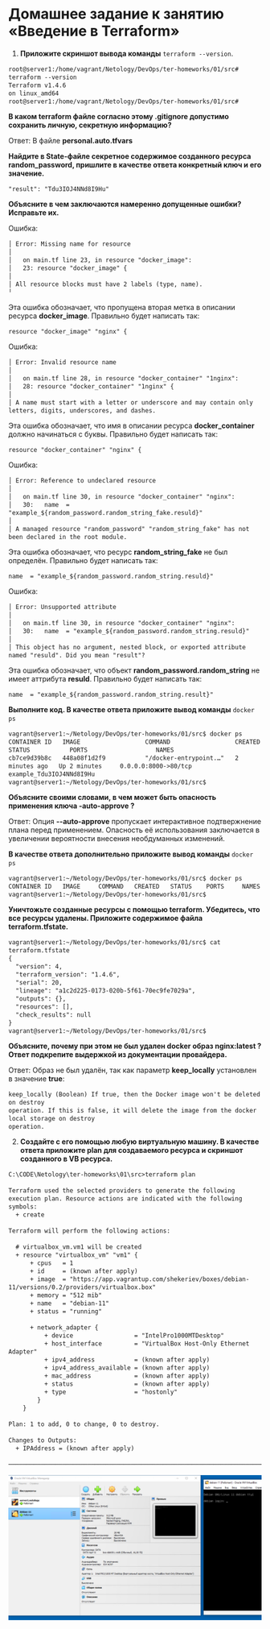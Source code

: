 # Домашнее задание к занятию «Введение в Terraform»

1. **Приложите скриншот вывода команды** `terraform --version`.

```
root@server1:/home/vagrant/Netology/DevOps/ter-homeworks/01/src# terraform --version
Terraform v1.4.6
on linux_amd64
root@server1:/home/vagrant/Netology/DevOps/ter-homeworks/01/src#
```

**В каком terraform файле согласно этому .gitignore допустимо сохранить личную, секретную информацию?**

Ответ: В файле **personal.auto.tfvars**

**Найдите в State-файле секретное содержимое созданного ресурса random_password, пришлите в качестве ответа конкретный ключ и его значение.**
   
```
"result": "Tdu3IOJ4NNd8I9Hu"
```

**Объясните в чем заключаются намеренно допущенные ошибки? Исправьте их.**

Ошибка:
 ```
│ Error: Missing name for resource
│
│   on main.tf line 23, in resource "docker_image":
│   23: resource "docker_image" {
│
│ All resource blocks must have 2 labels (type, name).
╵
```

Эта ошибка обозначает, что пропущена вторая метка в описании ресурса **docker_image**. Правильно будет написать так:
   
```
resource "docker_image" "nginx" {
```

Ошибка:
```
│ Error: Invalid resource name
│
│   on main.tf line 28, in resource "docker_container" "1nginx":
│   28: resource "docker_container" "1nginx" {
│
│ A name must start with a letter or underscore and may contain only letters, digits, underscores, and dashes.
```

Эта ошибка обозначает, что имя в описании ресурса **docker_container** должно начинаться с буквы. Правильно будет написать так:

```
resource "docker_container" "nginx" {
```

Ошибка:
```
│ Error: Reference to undeclared resource
│
│   on main.tf line 30, in resource "docker_container" "nginx":
│   30:   name  = "example_${random_password.random_string_fake.resuld}"
│
│ A managed resource "random_password" "random_string_fake" has not been declared in the root module.
```

Эта ошибка обозначает, что ресурс **random_string_fake** не был определён. Правильно будет написать так:

```
name  = "example_${random_password.random_string.resuld}"
```

Ошибка:
```
│ Error: Unsupported attribute
│
│   on main.tf line 30, in resource "docker_container" "nginx":
│   30:   name  = "example_${random_password.random_string.resuld}"
│
│ This object has no argument, nested block, or exported attribute named "resuld". Did you mean "result"?
```

Эта ошибка обозначает, что объект **random_password.random_string** не имеет аттрибута **resuld**. Правильно будет написать так:

```
name  = "example_${random_password.random_string.result}"
```

**Выполните код. В качестве ответа приложите вывод команды** `docker ps`

```
vagrant@server1:~/Netology/DevOps/ter-homeworks/01/src$ docker ps
CONTAINER ID   IMAGE                  COMMAND                  CREATED         STATUS           PORTS                   NAMES
cb7ce9d39b8c   448a08f1d2f9           "/docker-entrypoint.…"   2 minutes ago   Up 2 minutes     0.0.0.0:8000->80/tcp    example_Tdu3IOJ4NNd8I9Hu
vagrant@server1:~/Netology/DevOps/ter-homeworks/01/src$
```

**Объясните своими словами, в чем может быть опасность применения ключа -auto-approve ?**

Ответ: Опция **--auto-approve** пропускает интерактивное подтвержнение плана перед применением. Опасность её использования заключается в увеличении вероятности внесения необдуманных изменений.

**В качестве ответа дополнительно приложите вывод команды** `docker ps`

```
vagrant@server1:~/Netology/DevOps/ter-homeworks/01/src$ docker ps
CONTAINER ID   IMAGE     COMMAND   CREATED   STATUS    PORTS     NAMES
vagrant@server1:~/Netology/DevOps/ter-homeworks/01/src$
```

**Уничтожьте созданные ресурсы с помощью terraform. Убедитесь, что все ресурсы удалены. Приложите содержимое файла terraform.tfstate.**

```
vagrant@server1:~/Netology/DevOps/ter-homeworks/01/src$ cat terraform.tfstate
{
  "version": 4,
  "terraform_version": "1.4.6",
  "serial": 20,
  "lineage": "a1c2d225-0173-020b-5f61-70ec9fe7029a",
  "outputs": {},
  "resources": [],
  "check_results": null
}
vagrant@server1:~/Netology/DevOps/ter-homeworks/01/src$
```

**Объясните, почему при этом не был удален docker образ nginx:latest ? Ответ подкрепите выдержкой из документации провайдера.**

Ответ: Образ не был удалён, так как параметр **keep_locally** установлен в значение **true**:
```
keep_locally (Boolean) If true, then the Docker image won't be deleted on destroy
operation. If this is false, it will delete the image from the docker local storage on destroy
operation.
```

2. **Создайте с его помощью любую виртуальную машину. В качестве ответа приложите plan для создаваемого ресурса и скриншот созданного в VB ресурса.**

```
C:\CODE\Netology\ter-homeworks\01\src>terraform plan

Terraform used the selected providers to generate the following execution plan. Resource actions are indicated with the following symbols:
  + create

Terraform will perform the following actions:

  # virtualbox_vm.vm1 will be created
  + resource "virtualbox_vm" "vm1" {
      + cpus   = 1
      + id     = (known after apply)
      + image  = "https://app.vagrantup.com/shekeriev/boxes/debian-11/versions/0.2/providers/virtualbox.box"
      + memory = "512 mib"
      + name   = "debian-11"
      + status = "running"

      + network_adapter {
          + device                 = "IntelPro1000MTDesktop"
          + host_interface         = "VirtualBox Host-Only Ethernet Adapter"
          + ipv4_address           = (known after apply)
          + ipv4_address_available = (known after apply)
          + mac_address            = (known after apply)
          + status                 = (known after apply)
          + type                   = "hostonly"
        }
    }

Plan: 1 to add, 0 to change, 0 to destroy.

Changes to Outputs:
  + IPAddress = (known after apply)

─────────────────────────────────────────────────────────────────────────────────────────────────────────────────────────────────────────────
```

![Image](Capture25.PNG)
